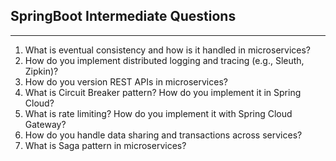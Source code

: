 ## SpringBoot Intermediate Questions

---

1. What is eventual consistency and how is it handled in microservices?
2. How do you implement distributed logging and tracing (e.g., Sleuth, Zipkin)?
3. How do you version REST APIs in microservices?
4. What is Circuit Breaker pattern? How do you implement it in Spring Cloud?
5. What is rate limiting? How do you implement it with Spring Cloud Gateway?
6. How do you handle data sharing and transactions across services?
7. What is Saga pattern in microservices?